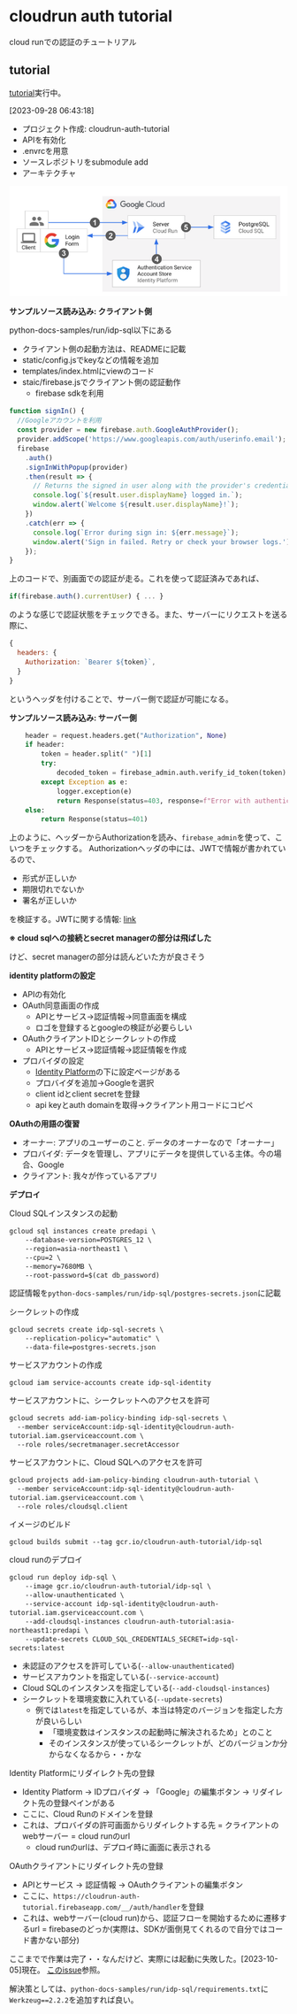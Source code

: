 # cloudrun auth tutorial

cloud runでの認証のチュートリアル

## tutorial

[tutorial][tutorial]実行中。

[2023-09-28 06:43:18]

- プロジェクト作成: cloudrun-auth-tutorial
- APIを有効化
- .envrcを用意
- ソースレポジトリをsubmodule add
- アーキテクチャ

![arch.png](./resources/arch.png)

**サンプルソース読み込み: クライアント側**

python-docs-samples/run/idp-sql以下にある

- クライアント側の起動方法は、READMEに記載
- static/config.jsでkeyなどの情報を追加
- templates/index.htmlにviewのコード
- staic/firebase.jsでクライアント側の認証動作
  - firebase sdkを利用

```javascript
function signIn() {
  //Googleアカウントを利用
  const provider = new firebase.auth.GoogleAuthProvider();
  provider.addScope('https://www.googleapis.com/auth/userinfo.email');
  firebase
    .auth()
    .signInWithPopup(provider)
    .then(result => {
      // Returns the signed in user along with the provider's credential
      console.log(`${result.user.displayName} logged in.`);
      window.alert(`Welcome ${result.user.displayName}!`);
    })
    .catch(err => {
      console.log(`Error during sign in: ${err.message}`);
      window.alert('Sign in failed. Retry or check your browser logs.');
    });
}
```

上のコードで、別画面での認証が走る。これを使って認証済みであれば、

```javascript
if(firebase.auth().currentUser) { ... }
```

のような感じで認証状態をチェックできる。また、サーバーにリクエストを送る際に、

```javascript
{
  headers: {
    Authorization: `Bearer ${token}`,
  }
}
```

というヘッダを付けることで、サーバー側で認証が可能になる。

**サンプルソース読み込み: サーバー側**

```python
    header = request.headers.get("Authorization", None)
    if header:
        token = header.split(" ")[1]
        try:
            decoded_token = firebase_admin.auth.verify_id_token(token)
        except Exception as e:
            logger.exception(e)
            return Response(status=403, response=f"Error with authentication: {e}")
    else:
        return Response(status=401)
```

上のように、ヘッダーからAuthorizationを読み、`firebase_admin`を使って、こいつをチェックする。
Authorizationヘッダの中には、JWTで情報が書かれているので、

- 形式が正しいか
- 期限切れでないか
- 署名が正しいか

を検証する。JWTに関する情報: [link][jwt]

**※ cloud sqlへの接続とsecret managerの部分は飛ばした**

けど、secret managerの部分は読んどいた方が良さそう

**identity platformの設定**

- APIの有効化
- OAuth同意画面の作成
  - APIとサービス→認証情報→同意画面を構成
  - ロゴを登録するとgoogleの検証が必要らしい
- OAuthクライアントIDとシークレットの作成
  - APIとサービス→認証情報→認証情報を作成
- プロバイダの設定
  - [Identity Platform][provider]の下に設定ページがある
  - プロバイダを追加→Googleを選択
  - client idとclient secretを登録
  - api keyとauth domainを取得→クライアント用コードにコピペ

**OAuthの用語の復習**

- オーナー: アプリのユーザーのこと. データのオーナーなので「オーナー」
- プロバイダ: データを管理し、アプリにデータを提供している主体。今の場合、Google
- クライアント: 我々が作っているアプリ

**デプロイ**

Cloud SQLインスタンスの起動

```shell
gcloud sql instances create predapi \
    --database-version=POSTGRES_12 \
    --region=asia-northeast1 \
    --cpu=2 \
    --memory=7680MB \
    --root-password=$(cat db_password)
```

認証情報を`python-docs-samples/run/idp-sql/postgres-secrets.json`に記載

シークレットの作成

```shell
gcloud secrets create idp-sql-secrets \
    --replication-policy="automatic" \
    --data-file=postgres-secrets.json
```

サービスアカウントの作成

```shell
gcloud iam service-accounts create idp-sql-identity
```

サービスアカウントに、シークレットへのアクセスを許可

```shell
gcloud secrets add-iam-policy-binding idp-sql-secrets \
  --member serviceAccount:idp-sql-identity@cloudrun-auth-tutorial.iam.gserviceaccount.com \
  --role roles/secretmanager.secretAccessor
```

サービスアカウントに、Cloud SQLへのアクセスを許可

```shell
gcloud projects add-iam-policy-binding cloudrun-auth-tutorial \
  --member serviceAccount:idp-sql-identity@cloudrun-auth-tutorial.iam.gserviceaccount.com \
  --role roles/cloudsql.client
```

イメージのビルド

```shell
gcloud builds submit --tag gcr.io/cloudrun-auth-tutorial/idp-sql
```

cloud runのデプロイ

```shell
gcloud run deploy idp-sql \
    --image gcr.io/cloudrun-auth-tutorial/idp-sql \
    --allow-unauthenticated \
    --service-account idp-sql-identity@cloudrun-auth-tutorial.iam.gserviceaccount.com \
    --add-cloudsql-instances cloudrun-auth-tutorial:asia-northeast1:predapi \
    --update-secrets CLOUD_SQL_CREDENTIALS_SECRET=idp-sql-secrets:latest
```

- 未認証のアクセスを許可している(`--allow-unauthenticated`)
- サービスアカウントを指定している(`--service-account`)
- Cloud SQLのインスタンスを指定している(`--add-cloudsql-instances`)
- シークレットを環境変数に入れている(`--update-secrets`)
  - 例では`latest`を指定しているが、本当は特定のバージョンを指定した方が良いらしい
    - 「環境変数はインスタンスの起動時に解決されるため」とのこと
    - そのインスタンスが使っているシークレットが、どのバージョンか分からなくなるから・・かな

Identity Platformにリダイレクト先の登録

- Identity Platform → IDプロバイダ → 「Google」の編集ボタン → リダイレクト先の登録ペインがある
- ここに、Cloud Runのドメインを登録
- これは、プロバイダの許可画面からリダイレクトする先 = クライアントのwebサーバー = cloud runのurl
  - cloud runのurlは、デプロイ時に画面に表示される

OAuthクライアントにリダイレクト先の登録

- APIとサービス → 認証情報 → OAuthクライアントの編集ボタン
- ここに、`https://cloudrun-auth-tutorial.firebaseapp.com/__/auth/handler`を登録
- これは、webサーバー(cloud run)から、認証フローを開始するために遷移するurl = firebaseのどっか(実際は、SDKが面倒見てくれるので自分ではコード書かない部分)

ここまでで作業は完了・・なんだけど、実際には起動に失敗した。[2023-10-05]現在。
[このissue][issue]参照。

解決策としては、`python-docs-samples/run/idp-sql/requirements.txt`に`Werkzeug==2.2.2`を追加すれば良い。

<!-- link -->
[tutorial]: https://cloud.google.com/run/docs/tutorials/identity-platform
[jwt]: https://developer.mamezou-tech.com/blogs/2022/12/08/jwt-auth/
[provider]: https://console.cloud.google.com/customer-identity/providers?project=_&hl=ja
[issue]: https://github.com/GoogleCloudPlatform/python-docs-samples/issues/10732

